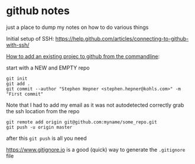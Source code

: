 # github notes

just a place to dump my notes on how to do various things


Initial setup of SSH:  https://help.github.com/articles/connecting-to-github-with-ssh/


[How to add an existing projec to github from the commandline](https://help.github.com/articles/adding-an-existing-project-to-github-using-the-command-line/):

start with a NEW and EMPTY repo

``` shell
git init
git add .
git commit --author "Stephen Hepner <stephen.hepner@kohls.com>" -m "First commit"
```
Note that I had to add my email as it was not autodetected correctly
grab the ssh location from the repo
``` shell
git remote add origin git@github.com:myname/some_repo.git
git push -u origin master
```
after this `git push` is all you need


https://www.gitignore.io is a good (quick) way to generate the `.gitignore` file
